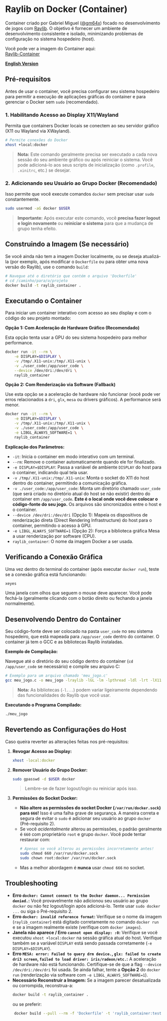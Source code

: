 # Raylib on Docker (Container)

Container criado por Gabriel Miguel ([@gm64x](https://github.com/gm64x)) focado no desenvolvimento de jogos com [Raylib](https://www.raylib.com/). O objetivo é fornecer um ambiente de desenvolvimento consistente e isolado, minimizando problemas de configuração no sistema hospedeiro (host).

Você pode ver a imagem do Container aqui: \
[Raylib-Container](https://hub.docker.com/r/gmaia325/raylib_container)

**[English Version](readme-eng.md)**

## Pré-requisitos

Antes de usar o container, você precisa configurar seu sistema hospedeiro para permitir a execução de aplicações gráficas do container e para gerenciar o Docker sem `sudo` (recomendado).

### 1. Habilitando Acesso ao Display X11/Wayland

Permita que containers Docker locais se conectem ao seu servidor gráfico (X11 ou Wayland via XWayland).

```bash
# Permite conexões do Docker
xhost +local:docker
```

> **Nota:** Este comando geralmente precisa ser executado a cada nova sessão do seu ambiente gráfico ou após reiniciar o sistema. Você pode adicioná-lo aos seus scripts de inicialização (como `.profile`, `.xinitrc`, etc.) se desejar.

### 2. Adicionando seu Usuário ao Grupo Docker (Recomendado)

Isso permite que você execute comandos `docker` sem precisar usar `sudo` constantemente.

```bash
sudo usermod -aG docker $USER
```

> **Importante:** Após executar este comando, você **precisa fazer logout e login novamente** ou **reiniciar o sistema** para que a mudança de grupo tenha efeito.

## Construindo a Imagem (Se necessário)

Se você ainda não tem a imagem Docker localmente, ou se deseja atualizá-la (por exemplo, após modificar o `Dockerfile` ou para obter uma nova versão do Raylib), use o comando `build`:

```bash
# Navegue até o diretório que contém o arquivo 'Dockerfile'
# cd /caminho/para/o/projeto
docker build -t raylib_container .
```

## Executando o Container

Para iniciar um container interativo com acesso ao seu display e com o código do seu projeto montado:

**Opção 1: Com Aceleração de Hardware Gráfico (Recomendado)**

Esta opção tenta usar a GPU do seu sistema hospedeiro para melhor performance.

```bash
docker run -it --rm \
    -e DISPLAY=$DISPLAY \
    -v /tmp/.X11-unix:/tmp/.X11-unix \
    -v ./user_code:/app/user_code \
    --device /dev/dri:/dev/dri \
    raylib_container
```

**Opção 2: Com Renderização via Software (Fallback)**

Use esta opção se a aceleração de hardware não funcionar (você pode ver erros relacionados a `dri`, `glx`, `mesa` ou drivers gráficos). A performance será menor.

```bash
docker run -it --rm \
    -e DISPLAY=$DISPLAY \
    -v /tmp/.X11-unix:/tmp/.X11-unix \
    -v ./user_code:/app/user_code \
    -e LIBGL_ALWAYS_SOFTWARE=1 \
    raylib_container
```

**Explicação dos Parâmetros:**

- `-it`: Inicia o container em modo interativo com um terminal.
- `--rm`: Remove o container automaticamente quando ele for finalizado.
- `-e DISPLAY=$DISPLAY`: Passa a variável de ambiente `DISPLAY` do host para o container, indicando qual tela usar.
- `-v /tmp/.X11-unix:/tmp/.X11-unix`: Monta o socket do X11 do host dentro do container, permitindo a comunicação gráfica.
- `-v ./user_code:/app/user_code`: Monta um diretório chamado `user_code` (que será criado no diretório atual do host se não existir) dentro do container em `/app/user_code`. **Este é o local onde você deve colocar o código-fonte do seu jogo.** Os arquivos são sincronizados entre o host e o container.
- `--device /dev/dri:/dev/dri` (Opção 1): Mapeia os dispositivos de renderização direta (Direct Rendering Infrastructure) do host para o container, permitindo o acesso à GPU.
- `-e LIBGL_ALWAYS_SOFTWARE=1` (Opção 2): Força a biblioteca gráfica Mesa a usar renderização por software (CPU).
- `raylib_container`: O nome da imagem Docker a ser usada.

## Verificando a Conexão Gráfica

Uma vez dentro do terminal do container (após executar `docker run`), teste se a conexão gráfica está funcionando:

```bash
xeyes
```

Uma janela com olhos que seguem o mouse deve aparecer. Você pode fechá-la (geralmente clicando com o botão direito ou fechando a janela normalmente).

## Desenvolvendo Dentro do Container

Seu código-fonte deve ser colocado na pasta `user_code` no seu sistema hospedeiro, que está mapeada para `/app/user_code` dentro do container. O container já tem o GCC e as bibliotecas Raylib instaladas.

**Exemplo de Compilação:**

Navegue até o diretório do seu código dentro do container (`cd /app/user_code` se necessário) e compile seu arquivo C:

```bash
# Exemplo para um arquivo chamado 'meu_jogo.c'
gcc meu_jogo.c -o meu_jogo -lraylib -lGL -lm -lpthread -ldl -lrt -lX11
```

> **Nota:** As bibliotecas (`-l...`) podem variar ligeiramente dependendo das funcionalidades do Raylib que você usar.

**Executando o Programa Compilado:**

```bash
./meu_jogo
```

## Revertendo as Configurações do Host

Caso queira reverter as alterações feitas nos pré-requisitos:

1.  **Revogar Acesso ao Display:**

    ```bash
    xhost -local:docker
    ```

2.  **Remover Usuário do Grupo Docker:**

    ```bash
    sudo gpasswd -d $USER docker
    ```

    > Lembre-se de fazer logout/login ou reiniciar após isso.

3.  **Permissões do Socket Docker:**
    - **Não altere as permissões do socket Docker (`/var/run/docker.sock`) para `666`!** Isso é uma falha grave de segurança. A maneira correta e segura de evitar o `sudo` é adicionar seu usuário ao grupo `docker` (Pré-requisito 2).
    - Se você _acidentalmente_ alterou as permissões, o padrão geralmente é `660` com proprietário `root` e grupo `docker`. Você pode tentar restaurar com:
      ```bash
      # Apenas se você alterou as permissões incorretamente antes!
      sudo chmod 660 /var/run/docker.sock
      sudo chown root:docker /var/run/docker.sock
      ```
    - Mas a melhor abordagem é **nunca** usar `chmod 666` no socket.

## Troubleshooting

- **Erro `docker: Cannot connect to the Docker daemon... Permission denied.`:** Você provavelmente não adicionou seu usuário ao grupo `docker` ou não fez logout/login após adicioná-lo. Tente usar `sudo docker ...` ou siga o Pré-requisito 2.
- **Erro `docker: invalid reference format`:** Verifique se o nome da imagem (`raylib_container`) está digitado corretamente no comando `docker run` e se a imagem realmente existe (verifique com `docker images`).
- **Janela não aparece / Erro `cannot open display: :0`:** Verifique se você executou `xhost +local:docker` na sessão gráfica atual do host. Verifique também se a variável `DISPLAY` está sendo passada corretamente (`-e DISPLAY=$DISPLAY`).
- **Erro `MESA: error: Failed to query drm device.`, `glx: failed to create dri3 screen`, `failed to load driver: iris/radeon/etc.`:** A aceleração de hardware não está funcionando. Certifique-se de que a flag `--device /dev/dri:/dev/dri` foi usada. Se ainda falhar, tente a **Opção 2** do `docker run` (renderização via software com `-e LIBGL_ALWAYS_SOFTWARE=1`).
- **Necessário Reconstruir a Imagem:** Se a imagem parecer desatualizada ou corrompida, reconstrua-a:
  ```bash
  docker build -t raylib_container .
  ```
  ou se preferir:

```bash
    docker build --pull --rm -f 'Dockerfile' -t 'raylib_container:test' '.'
```
